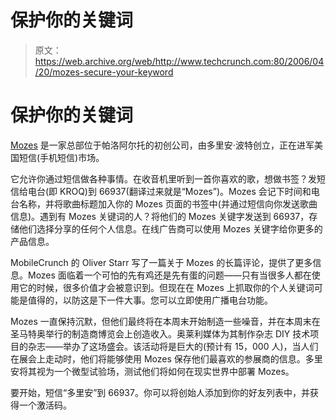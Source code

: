 # 保护你的关键词

> 原文：<https://web.archive.org/web/http://www.techcrunch.com:80/2006/04/20/mozes-secure-your-keyword>

# 保护你的关键词

 [](https://web.archive.org/web/20220127225936/http://www.mozes.com/) [Mozes](https://web.archive.org/web/20220127225936/http://www.mozes.com/) 是一家总部位于帕洛阿尔托的初创公司，由多里安·波特创立，正在进军美国短信(手机短信)市场。

它允许你通过短信做各种事情。在收音机里听到一首你喜欢的歌，想做书签？发短信给电台(即 KROQ)到 66937(翻译过来就是“Mozes”)。Mozes 会记下时间和电台名称，并将歌曲标题加入你的 Mozes 页面的书签中(并通过短信向你发送歌曲信息)。遇到有 Mozes 关键词的人？将他们的 Mozes 关键字发送到 66937，存储他们选择分享的任何个人信息。在线广告商可以使用 Mozes 关键字给你更多的产品信息。

MobileCrunch 的 Oliver Starr 写了一篇关于 Mozes 的长篇评论，提供了更多信息。Mozes 面临着一个可怕的先有鸡还是先有蛋的问题——只有当很多人都在使用它的时候，很多价值才会被意识到。但现在在 Mozes 上抓取你的个人关键词可能是值得的，以防这是下一件大事。您可以立即使用广播电台功能。

Mozes 一直保持沉默，但他们最终将在本周末开始制造一些噪音，并在本周末在圣马特奥举行的制造商博览会上创造收入。奥莱利媒体为其制作杂志 DIY 技术项目的杂志——举办了这场盛会。该活动将是巨大的(预计有 15，000 人)，当人们在展会上走动时，他们将能够使用 Mozes 保存他们最喜欢的参展商的信息。多里安将其视为一个微型试验场，测试他们将如何在现实世界中部署 Mozes。

要开始，短信“多里安”到 66937。你可以将创始人添加到你的好友列表中，并获得一个激活码。